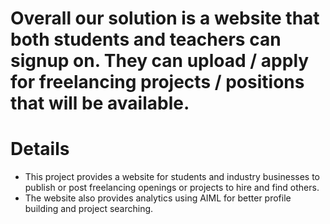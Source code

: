 # Overall our solution is a website that both students and teachers can signup on. They can upload / apply for freelancing projects / positions that will be available. 

# Details

- This project provides a website for students and industry businesses to publish or post freelancing openings or projects to hire and find others.
- The website also provides analytics using AIML for better profile building and project searching. 
